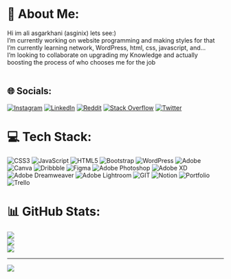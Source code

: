 # 💫 About Me:
Hi im ali asgarkhani (asginix) lets see:)<br>I’m currently working on website programming and making styles for that<br>I’m currently learning network, WordPress, html, css, javascript, and...<br>I’m looking to collaborate on upgrading my Knowledge and actually boosting the process of who chooses me for the job<br><br>


## 🌐 Socials:
[![Instagram](https://img.shields.io/badge/Instagram-%23E4405F.svg?logo=Instagram&logoColor=white)](https://instagram.com/ali.asgarkhani.1) [![LinkedIn](https://img.shields.io/badge/LinkedIn-%230077B5.svg?logo=linkedin&logoColor=white)](https://linkedin.com/in/aliasgarkhani) [![Reddit](https://img.shields.io/badge/Reddit-%23FF4500.svg?logo=Reddit&logoColor=white)](https://reddit.com/user/aliasginbit) [![Stack Overflow](https://img.shields.io/badge/-Stackoverflow-FE7A16?logo=stack-overflow&logoColor=white)](https://stackoverflow.com/users/aliasginx) [![Twitter](https://img.shields.io/badge/Twitter-%231DA1F2.svg?logo=Twitter&logoColor=white)](https://twitter.com/aliasgarkhanii) 

# 💻 Tech Stack:
![CSS3](https://img.shields.io/badge/css3-%231572B6.svg?style=for-the-badge&logo=css3&logoColor=white) ![JavaScript](https://img.shields.io/badge/javascript-%23323330.svg?style=for-the-badge&logo=javascript&logoColor=%23F7DF1E) ![HTML5](https://img.shields.io/badge/html5-%23E34F26.svg?style=for-the-badge&logo=html5&logoColor=white) ![Bootstrap](https://img.shields.io/badge/bootstrap-%238511FA.svg?style=for-the-badge&logo=bootstrap&logoColor=white) ![WordPress](https://img.shields.io/badge/WordPress-%23117AC9.svg?style=for-the-badge&logo=WordPress&logoColor=white) ![Adobe](https://img.shields.io/badge/adobe-%23FF0000.svg?style=for-the-badge&logo=adobe&logoColor=white) ![Canva](https://img.shields.io/badge/Canva-%2300C4CC.svg?style=for-the-badge&logo=Canva&logoColor=white) ![Dribbble](https://img.shields.io/badge/Dribbble-EA4C89?style=for-the-badge&logo=dribbble&logoColor=white) ![Figma](https://img.shields.io/badge/figma-%23F24E1E.svg?style=for-the-badge&logo=figma&logoColor=white) ![Adobe Photoshop](https://img.shields.io/badge/adobe%20photoshop-%2331A8FF.svg?style=for-the-badge&logo=adobe%20photoshop&logoColor=white) ![Adobe XD](https://img.shields.io/badge/Adobe%20XD-470137?style=for-the-badge&logo=Adobe%20XD&logoColor=#FF61F6) ![Adobe Dreamweaver](https://img.shields.io/badge/Adobe%20Dreamweaver-FF61F6.svg?style=for-the-badge&logo=Adobe%20Dreamweaver&logoColor=white) ![Adobe Lightroom](https://img.shields.io/badge/Adobe%20Lightroom-31A8FF.svg?style=for-the-badge&logo=Adobe%20Lightroom&logoColor=white) ![GIT](https://img.shields.io/badge/Git-fc6d26?style=for-the-badge&logo=git&logoColor=white) ![Notion](https://img.shields.io/badge/Notion-%23000000.svg?style=for-the-badge&logo=notion&logoColor=white) ![Portfolio](https://img.shields.io/badge/Portfolio-%23000000.svg?style=for-the-badge&logo=firefox&logoColor=#FF7139) ![Trello](https://img.shields.io/badge/Trello-%23026AA7.svg?style=for-the-badge&logo=Trello&logoColor=white)
# 📊 GitHub Stats:
![](https://github-readme-stats.vercel.app/api?username=aliasginx&theme=dark&hide_border=false&include_all_commits=false&count_private=false)<br/>
![](https://github-readme-streak-stats.herokuapp.com/?user=aliasginx&theme=dark&hide_border=false)<br/>
![](https://github-readme-stats.vercel.app/api/top-langs/?username=aliasginx&theme=dark&hide_border=false&include_all_commits=false&count_private=false&layout=compact)

---
[![](https://visitcount.itsvg.in/api?id=aliasginx&icon=0&color=0)](https://visitcount.itsvg.in)

<!-- Proudly created with GPRM ( https://gprm.itsvg.in ) -->
